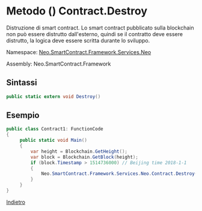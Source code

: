 # Metodo () Contract.Destroy 

Distruzione di smart contract. Lo smart contract pubblicato sulla blockchain non può essere distrutto dall'esterno, quindi se il contratto deve essere distrutto, la logica deve essere scritta durante lo sviluppo.

Namespace: [Neo.SmartContract.Framework.Services.Neo](../../neo.md)

Assembly: Neo.SmartContract.Framework

## Sintassi

```c#
public static extern void Destroy()
```

## Esempio

```c#
public class Contract1: FunctionCode
{
     public static void Main()
     {
         var height = Blockchain.GetHeight();
         var block = Blockchain.GetBlock(height);
         if (block.Timestamp > 1514736000) // Beijing time 2018-1-1
         {
             Neo.SmartContract.Framework.Services.Neo.Contract.Destroy();
         }
     }
}
```



[Indietro](../Account.md)
